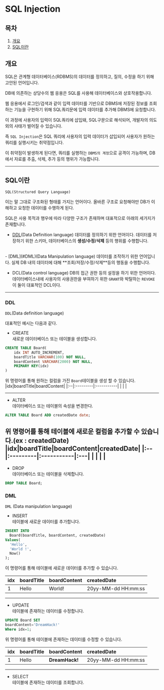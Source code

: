 # SQL Injection

## 목차

1. [개요](#개요)
2. [SQL이란](#SQL이란)


## 개요

SQL은 관계형 데이터베이스(RDBMS)의
데이터를 정의하고, 질의, 수정을 하기 위해
고안된 언어입니다.

DB에 의존하는 상당수의 웹 응용은 SQL를 사용해
데이터베이스와 상호작용합니다.

웹 응용에서 로그인/검색과 같이
입력 데이터를 기반으로 DBMS에 저장된 정보를
조회하는 기능을 구현하기 위해
SQL쿼리문에 입력 데이터를 추가해
DBMS에 요청합니다.

이 과정에 사용자의 입력이 SQL쿼리에 삽입돼,
SQL구문으로 해석되어,
개발자의 의도 외의 사태가 벌어질 수 있습니다.

즉 `SQL Injection`은 SQL 쿼리에
사용자의 입력 데이터가 삽입되어
사용자가 원하는 쿼리를 실행시키는
취약점입니다.

이 취약점이 발생하게 된다면,
쿼리를 실행하는 `DBMS의 계정`으로
공격이 가능하며,
DB에서 자료를 추출, 삭제, 추가 등의
행위가 가능합니다.

-----

## SQL이란
`SQL(Structured Query Language)`

이는 말 그대로 구조화된 형태를 가지는 언어이다.
올바른 구조로 요청해야만
DB가 이해하고 요청한 데이터를 수행하게 된다.

SQL은 사용 목적과 행우에 따라
다양한 구조가 존재하며
대표적으로 아래의 세가지가 존재합니다.

- [DDL](#DDL)(Data Definition language)
데이터를 정의하기 위한 언어이다.
데이터를 저장하기 위한 스키마,
데이터베이스의 **생성/수정/삭제** 등의
행위를 수행합니다.
</br>
- [DML](#DML)(Data Manipulation language)
데이터를 조작하기 위한 언어입니다.
실제 DB 내의 데이터에 대해
**조회/저장/수정/삭제**등의 행동을 수행합니다.
</br>

- DCL(Data control language)
DB의 접근 권한 등의 설정을 하기 위한 언어이다.
데이터베이스내에 사용자의 사용권한을
부여하기 위한 `GRANT`와 박탈하는 `REVOKE`
이 둘이 대표적인 DCL이다.

-----

### DDL
`DDL`(Data definition language)

대표적인 예시는 다음과 같다.

- CREATE</br>
새로운 데이터베이스 또는 테이블을 생성합니다.

```SQL
CREATE TABLE Board(
	idx INT AUTO_INCREMENT,
	boardTitle VARCHAR(100) NOT NULL,
	boardContent VARCHAR(2000) NOT NULL,
	PRIMARY KEY(idx)
)
```
위 명령어를 통해 원하는 컬럼을 가진
`Board`테이블을 생성 할 수 있습니다.
|idx|boardTitle|boardContent|
|:--|:---------|:-----------|
| | |

----- 
- ALTER</br>
데이터베이스 또는 테이블의 속성을 변경한다.

```SQL
ALTER TABLE Board ADD createdDate date;
```
위 명령어를 통해 테이블에 새로운 컬럼을 추가할 수 있습니다.(ex : createdDate)
|idx|boardTitle|boardContent|createdDate|
|:--|:---------|:-----------|:---|
| | | |
-----

- DROP</br>
데이터베이스 또는 테이블을 삭제합니다.
```SQL
DROP TABLE Board;
```


### DML
`DML` (Data manipulation language)

- INSERT</br>
테이블에 새로운 데이터를 추가합니다.
```SQL
INSERT INTO 
  Board(boardTitle, boardContent, createdDate) 
Values(
  'Hello', 
  'World !',
  Now()
);
```
이 명령어를 통해
테이블에 새로운 데이터를 추가할 수 있습니다.

|idx|boardTitle|boardContent|createdDate|
|:--|:---------|:-----------|:---|
|1|Hello|World!|20yy-MM-dd HH:mm:ss|

-----

- UPDATE</br>
테이블에 존재하는 데이터를 수정합니다.
```SQL
UPDATE Board SET
boardContent='DreamHack!' 
Where idx=1;
```
위 명령어를 통해 테이블에 존재하는
데이터를 수정할 수 있습니다.

|idx|boardTitle|boardContent|createdDate|
|:--|:---------|:-----------|:---|
|1|Hello|__DreamHack!__|20yy-MM-dd HH:mm:ss|

-----

- SELECT</br>
테이블에 존재하는 데이터를 조회합니다.

